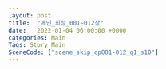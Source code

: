```yaml
---
layout: post
title:  "메인_회상_001~012장"
date:   2022-01-04 06:00:00 +0000
categories: Main
Tags: Story Main
SceneCode: ["scene_skip_cp001-012_q1_s10"]
---
```

